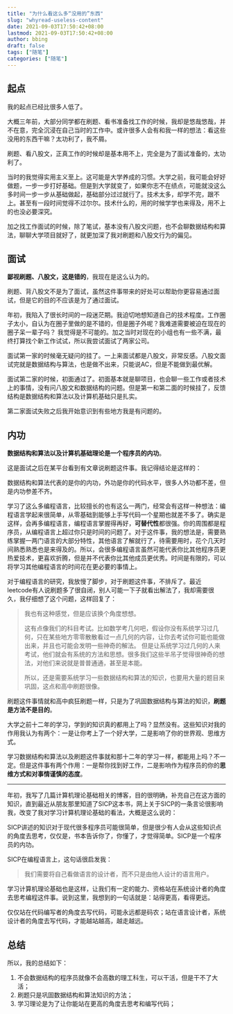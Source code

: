 ```yaml
---
title: "为什么看这么多“没用的”东西"
slug: "whyread-useless-content"
date: 2021-09-03T17:50:42+08:00
lastmod: 2021-09-03T17:50:42+08:00
author: bbing
draft: false
tags: ["随笔"]
categories: ["随笔"]
---
```


## 起点

我的起点已经比很多人低了。

大概三年前，大部分同学都在刷题、看书准备找工作的时候，我却是悠哉悠哉，并不在意，完全沉浸在自己当时的工作中。或许很多人会有和我一样的想法：看这些没用的东西干嘛？太功利了，我不屑。

<!--more-->

刷题、看八股文，正真工作的时候却是基本用不上，完全是为了面试准备的，太功利了。

当时的我觉得实用主义至上。这可能是大学养成的习惯。大学之前，我可能会好好做题，一步一步打好基础。但是到大学就变了，如果你志不在绩点，可能就没这么多时间一步一步从基础做起，基础部分过过就行了。技术太多，却学不完，跟不上。甚至有一段时间觉得不过尔尔。技术什么的，用的时候学学也来得及，用不上的也没必要深究。

加之找工作面试的时候，除了笔试，基本没有八股文问题，也不会聊数据结构和算法，聊聊大学项目就好了，就更加深了我对刷题和八股文行为的偏见。

## 面试

**鄙视刷题、八股文，这是错的**，我现在是这么认为的。

刷题、背八股文不是为了面试，虽然这件事带来的好处可以帮助你更容易通过面试，但是它的目的不应该是为了通过面试。

年初，我陷入了很长时间的一段迷茫期。我迫切地想知道自己的技术程度。工作圈子太小，自认为在圈子里做的是不错的，但是圈子外呢？我难道需要被迫在现在的圈子呆一辈子吗？ 我觉得是不可能的。加之当时对现在的小组也有一些不满，最终打算找个新工作试试，所以我尝试面试了两家公司。

面试第一家的时候毫无疑问的挂了。一上来面试都是八股文，非常反感。八股文面试完就是数据结构与算法，也是做不出来，只能说AC，但是不能做到最优解。

面试第二家的时候，初面通过了。初面基本就是聊项目，也会聊一些工作或者技术上的事情，没有问八股文和数据结构的问题。但是第一和第二面的时候挂了，反馈结构是数据结构和算法以及计算机基础只是扎实。

第二家面试失败之后我开始意识到有些地方我是有问题的。

## 内功

**数据结构和算法以及计算机基础理论是一个程序员的内功**。

这是面试之后在某平台看到有文章说刷题这件事。我记得结论是这样的：

数据结构和算法代表的是你的内功，外功是你的代码水平，很多人外功都不差，但是内功参差不齐。

学习了这么多编程语言，比较擅长的也有这么一两门，经常会有这样一种想法：编程语言学起来很简单，从零基础到能够上手写代码一个星期也就差不多了。确实是这样，会再多编程语言，编程语言掌握得再好，**可替代性**都很强。你的周围都是程序员，从编程语言上超过你只是时间的问题了。对于这件事，我的想法是，需要熟练掌握一两门语言的大部分特性，其他语言了解就行了，待需要用时，花个几天时间熟悉熟悉也是来得及的。所以，会很多编程语言虽然可能代表你比其他程序员更热爱技术，更喜欢折腾，但是并不代表你比其他成员更优秀。时间是有限的，可以将学习其他编程语言的时间花在更必要的事情上。

对于编程语言的研究，我放慢了脚步，对于刷题这件事，不排斥了。最近leetcode有人说刷题多了很自闭，别人可能一下子就看出解法了，我却需要很久，我仔细想了这个问题，这样回复了：

> 我也有这种感觉，但是应该换个角度想想。
>
> 这有点像我们的科目考试。比如数学考几何吧，假设你没有系统学习过几何，只在某些地方零零散散看过一点几何的内容，让你去考试你可能也能做出来，并且也可能会发明一些神奇的解法。
> 但是让系统学习过几何的人来考试，他们就会有系统的方法和思想。很多我们这些半吊子觉得很神奇的想法，对他们来说就是普普通通，甚至是本能。
>
> 所以，还是需要系统学习一些数据结构和算法的知识，也要用大量的题目来巩固，这点和高中刷题很像。

刷题这件事情就和高中疯狂刷题一样，只是为了巩固数据结构与算法的知识，**刷题是方法不是目的**。

大学之前十二年的学习，学到的知识真的都用上了吗？显然没有。这些知识对我的作用我认为有两个：一是让你考上了一个好大学，二是影响了你的世界观、思维方式。

学习数据结构和算法以及刷题这件事就和那十二年的学习一样，都能用上吗？不一定。但是这件事有两个作用：一是帮你找到好工作，二是影响作为程序员的你的**思维方式和对事情谨慎的态度**。

---

年初，我写了几篇计算机理论基础相关的博客，目的很明确，补充自己在这方面的知识，直到最近从朋友那里知道了SICP这本书，网上关于SICP的一条言论很影响我，改变了我对学习计算机理论基础的看法，大概是这么说的：

SICP讲述的知识对于现代很多程序员可能很简单，但是很少有人会从这些知识点的角度去思考，仅仅是，书本告诉你了，你懂了，才觉得简单。SICP是一个程序员的内功。

SICP在编程语言上，这句话很启发我：

> 我们需要将自己看做语言的设计者，而不只是由他人设计的语言用户。

学习计算机理论基础也是这样，让我们有一定的能力、资格站在系统设计者的角度去思考编程这件事。说到这里，我想到的一句话就是：站得更高，看得更远。

仅仅站在代码编写者的角度去写代码，可能永远都是码农；站在语言设计者，系统设计者的角度去写代码，才能越站越高，越走越远。

## 总结

所以，我的总结如下：

1. 不会数据结构的程序员就像不会高数的理工科生，可以干活，但是干不了大活；
2. 刷题只是巩固数据结构和算法知识的方法；
3. 学习理论是为了让你能站在更高的角度去思考和编写代码；